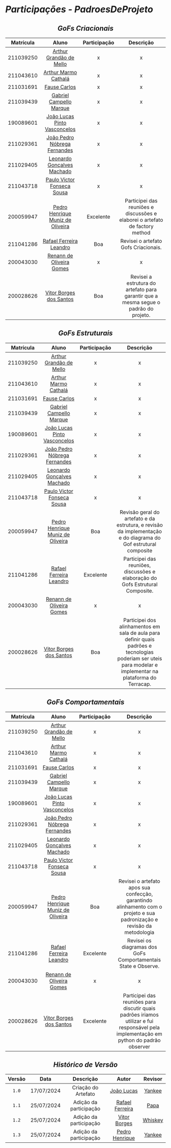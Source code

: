# <a>*Participações - PadroesDeProjeto*</a>

<center>

## <a>*GoFs Criacionais*</a>

| **Matrícula** |                             **Aluno**                              | **Participação** | **Descrição** |
| :-----------: | :----------------------------------------------------------------: | :--------------: | :-----------: |
|   211039250   |    [Arthur Grandão de Mello](https://github.com/arthurgrandao)     |        x         |       x       |
|   211043610   |     [Arthur Marmo Cathalá](https://github.com/artmarmocathala)     |        x         |       x       |
|   211031691   |         [Fause Carlos](https://github.com/FauseSkyWalker)          |        x         |       x       |
|   211039439   |         [Gabriel Campello Marque](https://github.com/G16C)         |        x         |       x       |
|   190089601   | [João Lucas Pinto Vasconcelos](https://github.com/VasconcelosJoao) |        x         |       x       |
|   211029361   |   [João Pedro Nóbrega Fernandes](https://github.com/bot-do-jao)    |        x         |       x       |
|   211029405   |  [Leonardo Gonçalves Machado](https://github.com/leonardogonmac)   |        x         |       x       |
|   211043718   |   [Paulo Victor Fonseca Sousa](https://github.com/PauloVictorFS)   |        x         |       x       |
|   200059947   |  [Pedro Henrique Muniz de Oliveira](https://github.com/Muniz2811)  |        Excelente        |     Participei das reuniões e discussões e elaborei o artefato de factory method    |
|   211041286   |      [Rafael Ferreira Leandro](https://github.com/RafaelCLG0)      |        Boa         |       Revisei o artefato Gofs Criacionais.       |
|   200043030   |       [Renann de Oliveira Gomes](https://github.com/NyndoND)       |        x         |       x       |
|   200028626   |      [Vitor Borges dos Santos](https://github.com/VitorB2002)      |        Boa       |       Revisei a estrutura do artefato para garantir que a mesma segue o padrão do projeto.       |

## <a>*GoFs Estruturais*</a>

| **Matrícula** |                             **Aluno**                              | **Participação** | **Descrição** |
| :-----------: | :----------------------------------------------------------------: | :--------------: | :-----------: |
|   211039250   |    [Arthur Grandão de Mello](https://github.com/arthurgrandao)     |        x         |       x       |
|   211043610   |     [Arthur Marmo Cathalá](https://github.com/artmarmocathala)     |        x         |       x       |
|   211031691   |         [Fause Carlos](https://github.com/FauseSkyWalker)          |        x         |       x       |
|   211039439   |         [Gabriel Campello Marque](https://github.com/G16C)         |        x         |       x       |
|   190089601   | [João Lucas Pinto Vasconcelos](https://github.com/VasconcelosJoao) |        x         |       x       |
|   211029361   |   [João Pedro Nóbrega Fernandes](https://github.com/bot-do-jao)    |        x         |       x       |
|   211029405   |  [Leonardo Gonçalves Machado](https://github.com/leonardogonmac)   |        x         |       x       |
|   211043718   |   [Paulo Victor Fonseca Sousa](https://github.com/PauloVictorFS)   |        x         |       x       |
|   200059947   |  [Pedro Henrique Muniz de Oliveira](https://github.com/Muniz2811)  |        Boa        |       Revisão geral do artefato e da estrutura, e revisão da implementação e do diagrama do Gof estrutural composite |
|   211041286   |      [Rafael Ferreira Leandro](https://github.com/RafaelCLG0)      |        Excelente         |       Participei das reuniões, discussões e elaboração do Gofs Estrutural Composite.       |
|   200043030   |       [Renann de Oliveira Gomes](https://github.com/NyndoND)       |        x         |       x       |
|   200028626   |      [Vitor Borges dos Santos](https://github.com/VitorB2002)      |        Boa       |       Participei dos alinhamentos em sala de aula para definir quais padrões e tecnologias poderiam ser uteis para modelar e implementar na plataforma do Terracap.       |

## <a>*GoFs Comportamentais*</a>

| **Matrícula** |                             **Aluno**                              | **Participação** | **Descrição** |
| :-----------: | :----------------------------------------------------------------: | :--------------: | :-----------: |
|   211039250   |    [Arthur Grandão de Mello](https://github.com/arthurgrandao)     |        x         |       x       |
|   211043610   |     [Arthur Marmo Cathalá](https://github.com/artmarmocathala)     |        x         |       x       |
|   211031691   |         [Fause Carlos](https://github.com/FauseSkyWalker)          |        x         |       x       |
|   211039439   |         [Gabriel Campello Marque](https://github.com/G16C)         |        x         |       x       |
|   190089601   | [João Lucas Pinto Vasconcelos](https://github.com/VasconcelosJoao) |        x         |       x       |
|   211029361   |   [João Pedro Nóbrega Fernandes](https://github.com/bot-do-jao)    |        x         |       x       |
|   211029405   |  [Leonardo Gonçalves Machado](https://github.com/leonardogonmac)   |        x         |       x       |
|   211043718   |   [Paulo Victor Fonseca Sousa](https://github.com/PauloVictorFS)   |        x         |       x       |
|   200059947   |  [Pedro Henrique Muniz de Oliveira](https://github.com/Muniz2811)  |        Boa        |       Revisei o artefato apos sua confecção, garantindo alinhamento com o projeto e sua padronização e revisão da metodologia |
|   211041286   |      [Rafael Ferreira Leandro](https://github.com/RafaelCLG0)      |        Excelente         |       Revisei os diagramas dos GoFs Comportamentais State e Observe.      |
|   200043030   |       [Renann de Oliveira Gomes](https://github.com/NyndoND)       |        x         |       x       |
|   200028626   |      [Vitor Borges dos Santos](https://github.com/VitorB2002)      |        Excelente         |       Participei das reuniões para discutir quais padrões iriamos utilizar e fui responsável pela implementação em python do padrão observer       |


## <a>*Histórico de Versão*</a>

| Versão |    Data    |      Descrição      |                      Autor                       |             Revisor              |
| :----: | :--------: | :-----------------: | :----------------------------------------------: | :------------------------------: |
| `1.0`  | 17/07/2024 | Criação do Artefato | [João Lucas](https://github.com/VasconcelosJoao) | [Yankee](../Subgrupos/Yankee.md) |
| `1.1`  | 25/07/2024 | Adição da participação| [Rafael Ferreira](https://github.com/RafaelCLG0) | [Papa](../../Subgrupos/Papa.md) |
| `1.2`  | 25/07/2024 | Adição da participação| [Vitor Borges](https://github.com/RafaelCLG0) | [Whiskey](../../Subgrupos/Whiskey.md) |
| `1.3`  | 25/07/2024 | Adição da participação|  [Pedro Henrique](https://github.com/Muniz2811) | [Yankee](../Subgrupos/Yankee.md) |
</center>
